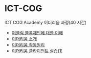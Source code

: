 # ICT-COG

ICT COG Academy 이더리움 과정(40 시간) 

* [퍼블릭 블록체인에 대한 이해](https://bit.ly/2SewknO)
* [이더리움 소개](http://bit.ly/30JcjF2)
* [이더리움 작동원리](http://bit.ly/3sEe70A)
* [이더리움 클라이언트 실습(1)](http://bit.ly/3sFHT4T)  


